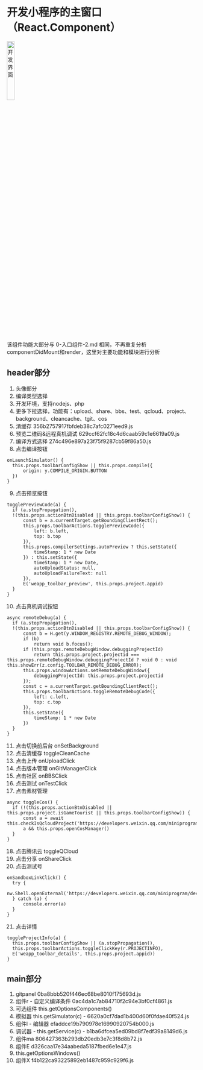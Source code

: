 # 开发小程序的主窗口（React.Component）
<img src="https://github.com/cleverpp/SourceAnalytics/blob/master/wechatwebdevtools/assets/SELECT_PROJECT.png" alt="开发界面" width="20%" height="20%">

该组件功能大部分与 0-入口组件-2.md 相同，不再重复分析componentDidMount和render，这里对主要功能和模块进行分析

## header部分
1. 头像部分
2. 编译类型选择
3. 开发环境，支持nodejs、php
4. 更多下拉选择，功能有：upload、share、bbs、test、qcloud、project、background、cleancache、tgit、cos
5. 清缓存 356b2757917fbfdeb38c7afc0271eed9.js
6. 预览二维码&远程真机调试 629ccf62fc18c4d6caab59c1e6619a09.js
7. 编译方式选择 274c496e897a23f75f9287cb59f86a50.js
8. 点击编译按钮
  ```
  onLaunchSimulator() {
    this.props.toolbarConfigShow || this.props.compile({
        origin: y.COMPILE_ORIGIN.BUTTON
    })
  }
  ```
9. 点击预览按钮
  ```
  togglePreviewCode(a) {
    if (a.stopPropagation(),
    !(this.props.actionBtnDisabled || this.props.toolbarConfigShow)) {
        const b = a.currentTarget.getBoundingClientRect();
        this.props.toolbarActions.togglePreviewCode({
            left: b.left,
            top: b.top
        }),
        this.props.compilerSettings.autoPreview ? this.setState({
            timeStamp: 1 * new Date
        }) : this.setState({
            timeStamp: 1 * new Date,
            autoUploadStatus: null,
            autoUploadFailureText: null
        }),
        E('weapp_toolbar_preview', this.props.project.appid)
    }
  }
  ```
10. 点击真机调试按钮
  ```
  async remoteDebug(a) {
    if (a.stopPropagation(),
    !(this.props.actionBtnDisabled || this.props.toolbarConfigShow)) {
        const b = H.get(y.WINDOW_REGISTRY.REMOTE_DEBUG_WINDOW);
        if (b)
            return void b.focus();
        if (this.props.remoteDebugWindow.debuggingProjectId)
            return this.props.project.projectid === this.props.remoteDebugWindow.debuggingProjectId ? void 0 : void this.showErr(z.config.TOOLBAR_REMOTE_DEBUG_ERROR);
        this.props.windowActions.setRemoteDebugWindow({
            debuggingProjectId: this.props.project.projectid
        });
        const c = a.currentTarget.getBoundingClientRect();
        this.props.toolbarActions.toggleRemoteDebugCode({
            left: c.left,
            top: c.top
        }),
        this.setState({
            timeStamp: 1 * new Date
        })
    }
  }
  ```
11. 点击切换前后台 onSetBackground
12. 点击清缓存 toggleCleanCache
13. 点击上传 onUploadClick
14. 点击版本管理 onGitManagerClick
15. 点击社区 onBBSClick
16. 点击测试 onTestClick
17. 点击素材管理 
  ```
  async toggleCos() {
    if (!(this.props.actionBtnDisabled || this.props.project.isGameTourist || this.props.toolbarConfigShow)) {
        const a = await this.checkIsQcloudProject('https://developers.weixin.qq.com/miniprogram/dev/qcloud/material.html');
        a && this.props.openCosManager()
    }
  }
  ```
18. 点击腾讯云 toggleQCloud
19. 点击分享 onShareClick
20. 点击测试号 
  ```
  onSandboxLinkClick() {
    try {
        nw.Shell.openExternal('https://developers.weixin.qq.com/miniprogram/dev/devtools/sandbox.html')
    } catch (a) {
        console.error(a)
    }
  }
  ```
21. 点击详情
  ```
  toggleProjectInfo(a) {
    this.props.toolbarConfigShow || (a.stopPropagation(),
    this.props.toolbarActions.toggleClickKey(r.PROJECTINFO),
    E('weapp_toolbar_details', this.props.project.appid))
  }
  ```

## main部分
1. gitpanel  0ba8bbb520f446ec68be8010f175693d.js
2. 组件r - 自定义编译条件  0ac4da1c7ab84710f2c94e3bf0cf4861.js
3. 可选组件 this.getOptionsComponents()
4. 模拟器 this.getSimulator(c) - 6620a0cf7dad1b400d60f0fdae40f524.js
5. 组件l - 编辑器 efaddce19b790978e16990920754b000.js
6. 调试器 - this.getService(c) - b1ba6dfcea5ed09bd8f7edf39a8149d6.js
7. 组件ma 806427363b293db20edb3e7c3f8d8b72.js
8. 组件E d326caa17e34aabeda5187fbed6e1e47.js
9. this.getOptionsWindows()
10. 组件X f4b122ca93225892eb1487c959c929f6.js
